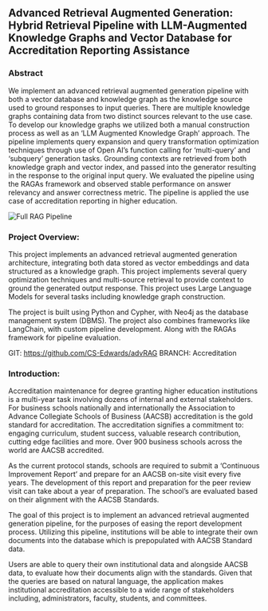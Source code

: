 ## Advanced Retrieval Augmented Generation: Hybrid Retrieval Pipeline with LLM-Augmented Knowledge Graphs and Vector Database for Accreditation Reporting Assistance

### Abstract
We implement an advanced retrieval augmented generation pipeline with both a vector database and knowledge graph as the knowledge source used to ground responses to input queries. There are multiple knowledge graphs containing data from two distinct sources relevant to the use case. To develop our knowledge graphs we utilized both a manual construction process as well as an ‘LLM Augmented Knowledge Graph’ approach. The pipeline implements query expansion and query transformation optimization techniques through use of Open AI’s function calling for ‘multi-query’ and ‘subquery’ generation tasks. Grounding contexts are retrieved from both knowledge graph and vector index, and passed into the generator resulting in the response to the original input query. We evaluated the pipeline using the RAGAs framework and observed stable performance on answer relevancy and answer correctness metric. The pipeline is applied the use case of accreditation reporting in higher education.





![Full RAG Pipeline](diagrams/adv_rag_pipeline_cedwards.png.png)






### Project Overview:

This project implements an advanced retrieval augmented generation architecture, integrating both data stored as vector embeddings and data structured as a knowledge graph. This project implements several query optimization techniques and multi-source retrieval to provide context to ground the generated output response. This project uses Large Language Models for several tasks including knowledge graph construction. 

The project is built using Python and Cypher, with Neo4j as the database management system (DBMS). The project also combines frameworks like LangChain, with custom pipeline development. Along with the RAGAs framework for pipeline evaluation.

GIT: https://github.com/CS-Edwards/advRAG
BRANCH: Accreditation

### Introduction:

Accreditation maintenance for degree granting higher education institutions is a multi-year task involving dozens of internal and external stakeholders. For business schools nationally and internationally the Association to Advance Collegiate Schools of Business (AACSB) accreditation is the gold standard for accreditation. The accreditation signifies a commitment to: engaging curriculum, student success, valuable research contribution, cutting edge facilities and more. Over 900 business schools across the world are AACSB accredited. 

As the current protocol stands, schools are required to submit a ‘Continuous Improvement Report’ and prepare for an AACSB on-site visit every five years. The development of this report and preparation for the peer review visit can take about a year of preparation. The school’s are evaluated based on their alignment with the AACSB Standards. 

The goal of this project is to implement an advanced retrieval augmented generation pipeline, for the purposes of easing the report development process. Utilizing this pipeline, institutions will be able to integrate their own documents into the database which is prepopulated with AACSB Standard data.

Users are able to query their own institutional data and alongside AACSB data, to evaluate how their documents align with the standards. Given that the queries are based on natural language, the application makes institutional accreditation accessible to a wide range of stakeholders including, administrators, faculty, students, and committees.

